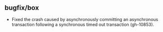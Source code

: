 ## bugfix/box

* Fixed the crash caused by asynchronously committing an asynchronous
  transaction following a synchronous timed out transaction (gh-10853).

